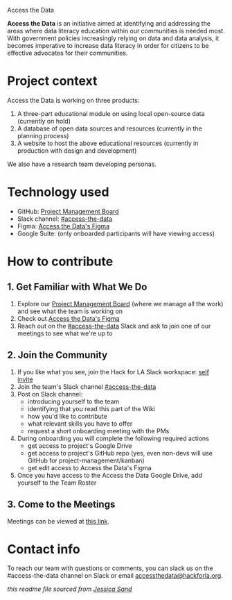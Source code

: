 Access the Data

**Access the Data** is an initiative aimed at identifying and addressing the areas where data literacy education within our communities is needed most. With government policies increasingly relying on data and data analysis, it becomes imperative to increase data literacy in order for citizens to be effective advocates for their communities. 

# Project context

Access the Data is working on three products:
1. A three-part educational module on using local open-source data (currently on hold)
2. A database of open data sources and resources (currently in the planning process)
3. A website to host the above educational resources (currently in production with design and development)

We also have a research team developing personas.

# Technology used

- GitHub: [Project Management Board](https://github.com/hackforla/access-the-data/projects/1)
- Slack channel: [#access-the-data](https://hackforla.slack.com/archives/C01L2ANCG6M)
- Figma: [Access the Data's Figma](https://www.figma.com/team_invite/redeem/kAfdau1Gi5DRy2t6B8DTrp)
- Google Suite: (only onboarded participants will have viewing access)

# How to contribute
## 1. Get Familiar with What We Do
1. Explore our [Project Management Board](https://github.com/hackforla/access-the-data/projects/1) (where we manage all the work) and see what the team is working on
2. Check out [Access the Data's Figma](https://www.figma.com/team_invite/redeem/kAfdau1Gi5DRy2t6B8DTrp)
3. Reach out on the [#access-the-data](https://hackforla.slack.com/archives/C01L2ANCG6M) Slack and ask to join one of our meetings to see what we're up to

## 2. Join the Community
1. If you like what you see, join the Hack for LA Slack workspace: [self invite](https://hackforla.org/slack)
2. Join the team's Slack channel [#access-the-data](https://hackforla.slack.com/archives/C01L2ANCG6M)
3. Post on Slack channel:
    - introducing yourself to the team
    - identifying that you read this part of the Wiki
    - how you'd like to contribute
    - what relevant skills you have to offer
    - request a short onboarding meeting with the PMs
5. During onboarding you will complete the following required actions
    - get access to project's Google Drive
    - get access to project's GitHub repo (yes, even non-devs will use GitHub for project-management/kanban)
    - get edit access to Access the Data's Figma 
8. Once you have access to the Access the Data Google Drive, add yourself to the Team Roster

## 3. Come to the Meetings
Meetings can be viewed at [this link](https://calendar.google.com/calendar/embed?height=600&wkst=1&bgcolor=%234285F4&ctz=America%2FLos_Angeles&showPrint=0&title=Access%20the%20Data%20calendar&src=YWNjZXNzdGhlZGF0YUBoYWNrZm9ybGEub3Jn&src=Y19kZHM1YjJlaTRuOTYxcHM0ajUwbGc1NXY1OEBncm91cC5jYWxlbmRhci5nb29nbGUuY29t&src=Y190ZDFqc2dvdm9kc25pcmd2dTk1aWk4ZWJob0Bncm91cC5jYWxlbmRhci5nb29nbGUuY29t&src=Y18ycmxjbzJmcTRiNXJqNGZrM2k0Mmw0b3Iyc0Bncm91cC5jYWxlbmRhci5nb29nbGUuY29t&src=Y18wc2NmZHFqa2ZzNjVwbmk2dGViaTN0YTc4MEBncm91cC5jYWxlbmRhci5nb29nbGUuY29t&color=%23039BE5&color=%23EF6C00&color=%237CB342&color=%23795548&color=%23D50000).

# Contact info

To reach our team with questions or comments, you can slack us on the #access-the-data channel on Slack or email accessthedata@hackforla.org.

*this readme file sourced from [Jessica Sand](http://jessicasand.com/other-stuff/just-enough-docs/)*
